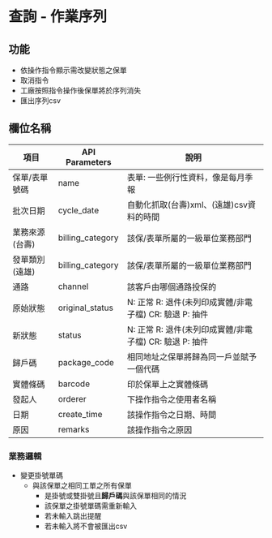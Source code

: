 # 查詢 - 作業序列

## 功能
* 依操作指令顯示需改變狀態之保單
* 取消指令
* 工廠按照指令操作後保單將於序列消失
* 匯出序列csv

## 欄位名稱
| 項目            | API Parameters   | 說明                                                    |
| --------------- | ---------------- | ------------------------------------------------------- |
| 保單/表單號碼   | name             | 表單: 一些例行性資料，像是每月季報                      |
| 批次日期        | cycle_date       | 自動化抓取(台壽)xml、(遠雄)csv資料的時間                |
| 業務來源 (台壽) | billing_category | 該保/表單所屬的一級單位業務部門                         |
| 發單類別 (遠雄) | billing_category | 該保/表單所屬的一級單位業務部門                         |
| 通路            | channel          | 該客戶由哪個通路投保的                                  |
| 原始狀態        | original_status  | N: 正常 R: 退件(未列印成實體/非電子檔) CR: 驗退 P: 抽件 |
| 新狀態          | status           | N: 正常 R: 退件(未列印成實體/非電子檔) CR: 驗退 P: 抽件 |
| 歸戶碼          | package_code     | 相同地址之保單將歸為同一戶並賦予一個代碼                |
| 實體條碼        | barcode          | 印於保單上之實體條碼                                    |
| 發起人          | orderer          | 下操作指令之使用者名稱                                  |
| 日期            | create_time      | 該操作指令之日期、時間                                  |
| 原因            | remarks          | 該操作指令之原因                                        |


### 業務邏輯
* 變更掛號單碼
    * 與該保單之相同工單之所有保單
        * 是掛號或雙掛號且**歸戶碼**與該保單相同的情況
        * 該保單之掛號單碼需重新輸入
        * 若未輸入跳出提醒
        * 若未輸入將不會被匯出csv